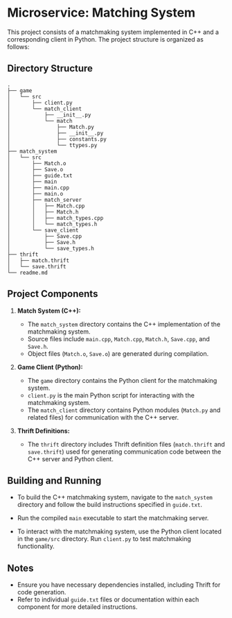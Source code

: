 # Microservice: Matching System

This project consists of a matchmaking system implemented in C++ and a corresponding client in Python. The project structure is organized as follows:

## Directory Structure

```
.
├── game
│   └── src
│       ├── client.py
│       └── match_client
│           ├── __init__.py
│           └── match
│               ├── Match.py
│               ├── __init__.py
│               ├── constants.py
│               └── ttypes.py
├── match_system
│   └── src
│       ├── Match.o
│       ├── Save.o
│       ├── guide.txt
│       ├── main
│       ├── main.cpp
│       ├── main.o
│       ├── match_server
│       │   ├── Match.cpp
│       │   ├── Match.h
│       │   ├── match_types.cpp
│       │   └── match_types.h
│       └── save_client
│           ├── Save.cpp
│           ├── Save.h
│           └── save_types.h
├── thrift
│   ├── match.thrift
│   └── save.thrift
└── readme.md
```

## Project Components

1. **Match System (C++):**
   - The `match_system` directory contains the C++ implementation of the matchmaking system.
   - Source files include `main.cpp`, `Match.cpp`, `Match.h`, `Save.cpp`, and `Save.h`.
   - Object files (`Match.o`, `Save.o`) are generated during compilation.

2. **Game Client (Python):**
   - The `game` directory contains the Python client for the matchmaking system.
   - `client.py` is the main Python script for interacting with the matchmaking system.
   - The `match_client` directory contains Python modules (`Match.py` and related files) for communication with the C++ server.

3. **Thrift Definitions:**
   - The `thrift` directory includes Thrift definition files (`match.thrift` and `save.thrift`) used for generating communication code between the C++ server and Python client.

## Building and Running

- To build the C++ matchmaking system, navigate to the `match_system` directory and follow the build instructions specified in `guide.txt`.
- Run the compiled `main` executable to start the matchmaking server.

- To interact with the matchmaking system, use the Python client located in the `game/src` directory. Run `client.py` to test matchmaking functionality.

## Notes

- Ensure you have necessary dependencies installed, including Thrift for code generation.
- Refer to individual `guide.txt` files or documentation within each component for more detailed instructions.

